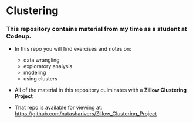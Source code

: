# Clustering

### This repository contains material from my time as a student at Codeup.

- In this repo you will find exercises and notes on:
    - data wrangling
    - exploratory analysis
    - modeling
    - using clusters


- All of the material in this repository culminates with a **Zillow Clustering Project** 

- That repo is available for viewing at: https://github.com/natasharivers/Zillow_Clustering_Project